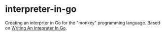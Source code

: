 # interpreter-in-go

Creating an interprter in Go for the "monkey" programming language. Based on [Writing An Intepreter In Go](https://interpreterbook.com/).
